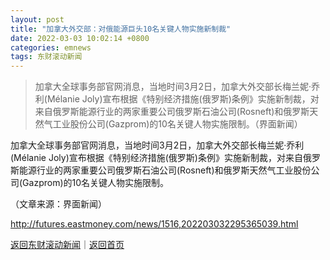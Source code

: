 ```yaml
---
layout: post
title: "加拿大外交部：对俄能源巨头10名关键人物实施新制裁"
date: 2022-03-03 10:02:14 +0800
categories: emnews
tags: 东财滚动新闻
---
```

> 加拿大全球事务部官网消息，当地时间3月2日，加拿大外交部长梅兰妮·乔利(Mélanie Joly)宣布根据《特别经济措施(俄罗斯)条例》实施新制裁，对来自俄罗斯能源行业的两家重要公司俄罗斯石油公司(Rosneft)和俄罗斯天然气工业股份公司(Gazprom)的10名关键人物实施限制。（界面新闻）

<p>加拿大全球事务部官网消息，当地时间3月2日，加拿大外交部长梅兰妮·乔利(Mélanie Joly)宣布根据《特别经济措施(俄罗斯)条例》实施新制裁，对来自俄罗斯能源行业的两家重要公司俄罗斯石油公司(Rosneft)和俄罗斯天然气工业股份公司(Gazprom)的10名关键人物实施限制。</p><p class="em_media">（文章来源：界面新闻）</p>

<http://futures.eastmoney.com/news/1516,202203032295365039.html>

[返回东财滚动新闻](//finews.withounder.com/emnews/)｜[返回首页](//finews.withounder.com/)